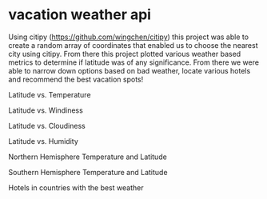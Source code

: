 # vacation weather api
Using citipy (https://github.com/wingchen/citipy) this project was able to create a random array of coordinates that enabled us to choose the nearest city using citipy. From there this project plotted various weather based metrics to determine if latitude was of any significance. From there we were able to narrow down options based on bad weather, locate various hotels and recommend the best vacation spots!

Latitude vs. Temperature



Latitude vs. Windiness



Latitude vs. Cloudiness



Latitude vs. Humidity



Northern Hemisphere Temperature and Latitude



Southern Hemisphere Temperature and Latitude



Hotels in countries with the best weather


